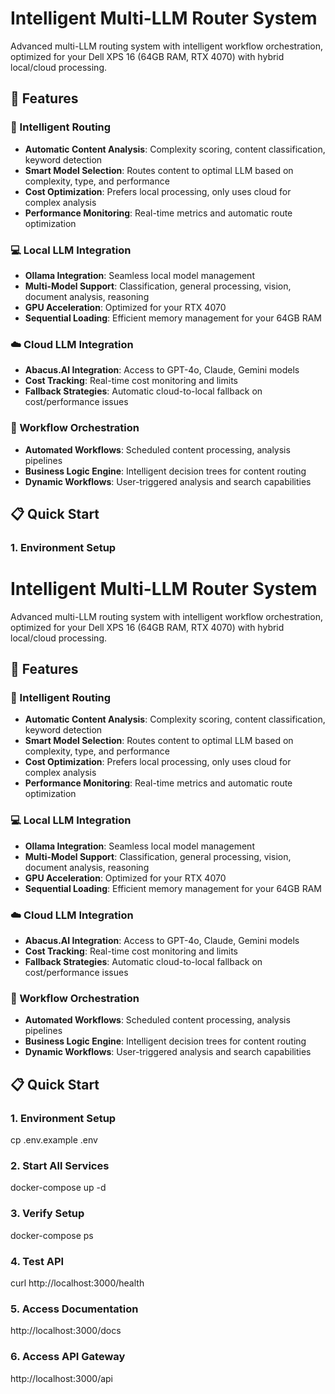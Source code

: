 # Intelligent Multi-LLM Router System

Advanced multi-LLM routing system with intelligent workflow orchestration, optimized for your Dell XPS 16 (64GB RAM, RTX 4070) with hybrid local/cloud processing.

## 🚀 Features

### **🧠 Intelligent Routing**
- **Automatic Content Analysis**: Complexity scoring, content classification, keyword detection
- **Smart Model Selection**: Routes content to optimal LLM based on complexity, type, and performance
- **Cost Optimization**: Prefers local processing, only uses cloud for complex analysis
- **Performance Monitoring**: Real-time metrics and automatic route optimization

### **💻 Local LLM Integration**
- **Ollama Integration**: Seamless local model management
- **Multi-Model Support**: Classification, general processing, vision, document analysis, reasoning
- **GPU Acceleration**: Optimized for your RTX 4070
- **Sequential Loading**: Efficient memory management for your 64GB RAM

### **☁️ Cloud LLM Integration**
- **Abacus.AI Integration**: Access to GPT-4o, Claude, Gemini models
- **Cost Tracking**: Real-time cost monitoring and limits
- **Fallback Strategies**: Automatic cloud-to-local fallback on cost/performance issues

### **🔄 Workflow Orchestration**
- **Automated Workflows**: Scheduled content processing, analysis pipelines
- **Business Logic Engine**: Intelligent decision trees for content routing
- **Dynamic Workflows**: User-triggered analysis and search capabilities

## 📋 Quick Start

### 1. **Environment Setup**
# Intelligent Multi-LLM Router System

Advanced multi-LLM routing system with intelligent workflow orchestration, optimized for your Dell XPS 16 (64GB RAM, RTX 4070) with hybrid local/cloud processing.

## 🚀 Features

### **🧠 Intelligent Routing**
- **Automatic Content Analysis**: Complexity scoring, content classification, keyword detection
- **Smart Model Selection**: Routes content to optimal LLM based on complexity, type, and performance
- **Cost Optimization**: Prefers local processing, only uses cloud for complex analysis
- **Performance Monitoring**: Real-time metrics and automatic route optimization

### **💻 Local LLM Integration**
- **Ollama Integration**: Seamless local model management
- **Multi-Model Support**: Classification, general processing, vision, document analysis, reasoning
- **GPU Acceleration**: Optimized for your RTX 4070
- **Sequential Loading**: Efficient memory management for your 64GB RAM

### **☁️ Cloud LLM Integration**
- **Abacus.AI Integration**: Access to GPT-4o, Claude, Gemini models
- **Cost Tracking**: Real-time cost monitoring and limits
- **Fallback Strategies**: Automatic cloud-to-local fallback on cost/performance issues

### **🔄 Workflow Orchestration**
- **Automated Workflows**: Scheduled content processing, analysis pipelines
- **Business Logic Engine**: Intelligent decision trees for content routing
- **Dynamic Workflows**: User-triggered analysis and search capabilities

## 📋 Quick Start

### 1. **Environment Setup**
cp .env.example .env

### 2. **Start All Services**
docker-compose up -d

### 3. **Verify Setup**
docker-compose ps

### 4. **Test API**
curl http://localhost:3000/health

### 5. **Access Documentation**
http://localhost:3000/docs

### 6. **Access API Gateway**
http://localhost:3000/api
